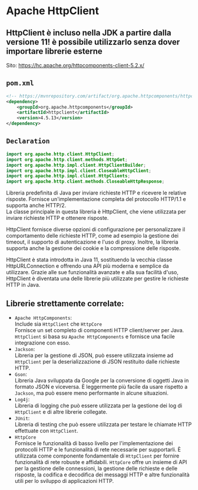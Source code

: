 # Apache HttpClient

## HttpClient è incluso nella JDK a partire dalla versione 11! è possibile utilizzarlo senza dover importare librerie esterne

Sito: https://hc.apache.org/httpcomponents-client-5.2.x/

## `pom.xml`
```xml
<!-- https://mvnrepository.com/artifact/org.apache.httpcomponents/httpclient -->
<dependency>
    <groupId>org.apache.httpcomponents</groupId>
    <artifactId>httpclient</artifactId>
    <version>4.5.13</version>
</dependency>
```

## `Declaration`
```java
import org.apache.http.client.HttpClient;
import org.apache.http.client.methods.HttpGet;
import org.apache.http.impl.client.HttpClientBuilder;
import org.apache.http.impl.client.CloseableHttpClient;
import org.apache.http.impl.client.HttpClients;
import org.apache.http.client.methods.CloseableHttpResponse;
```

Libreria predefinita di Java per inviare richieste HTTP e ricevere le relative risposte. Fornisce un'implementazione completa del protocollo HTTP/1.1 e supporta anche HTTP/2.  
La classe principale in questa libreria è HttpClient, che viene utilizzata per inviare richieste HTTP e ottenere risposte.

HttpClient fornisce diverse opzioni di configurazione per personalizzare il comportamento delle richieste HTTP, come ad esempio la gestione dei timeout, il supporto di autenticazione e l'uso di proxy. Inoltre, la libreria supporta anche la gestione dei cookie e la compressione delle risposte.

HttpClient è stata introdotta in Java 11, sostituendo la vecchia classe HttpURLConnection e offrendo una API più moderna e semplice da utilizzare. Grazie alle sue funzionalità avanzate e alla sua facilità d'uso, HttpClient è diventata una delle librerie più utilizzate per gestire le richieste HTTP in Java.


## Librerie strettamente correlate:
- `Apache HttpComponents`:  
    Include sia `HttpClient` che `HttpCore`  
    Fornisce un set completo di componenti HTTP client/server per Java. `HttpClient` si basa su `Apache HttpComponents` e fornisce una facile integrazione con esso.
- `Jackson`:  
    Libreria per la gestione di JSON, può essere utilizzata insieme ad `HttpClient` per la deserializzazione di JSON restituito dalle richieste HTTP.
- `Gson`:  
    Libreria Java sviluppata da Google per la conversione di oggetti Java in formato JSON e viceversa. È leggermente più facile da usare rispetto a `Jackson`, ma può essere meno performante in alcune situazioni.
- `Log4j`:  
    Libreria di logging che può essere utilizzata per la gestione dei log di `HttpClient` e di altre librerie collegate.
- `JUnit`:  
    Libreria di testing che può essere utilizzata per testare le chiamate HTTP effettuate con `HttpClient`.
- `HttpCore`  
    Fornisce le funzionalità di basso livello per l'implementazione dei protocolli HTTP e le funzionalità di rete necessarie per supportarli. È utilizzata come componente fondamentale di `HttpClient` per fornire funzionalità di rete robuste e affidabili. `HttpCore` offre un insieme di API per la gestione delle connessioni, la gestione delle richieste e delle risposte, la codifica e decodifica dei messaggi HTTP e altre funzionalità utili per lo sviluppo di applicazioni HTTP.